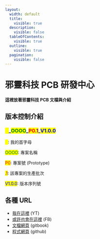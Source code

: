 ```yaml
---
layout:
  width: default
  title:
    visible: true
  description:
    visible: false
  tableOfContents:
    visible: true
  outline:
    visible: true
  pagination:
    visible: false
---
```


# 邪靈科技 PCB 研發中心

#### 這裡放著邪靈科技 PCB 文檔與介紹

## 版本控制介紹

### <mark style="color:yellow;">X</mark>\_<mark style="color:green;">OOOO</mark>\_<mark style="color:red;">P0</mark><mark style="color:purple;">.1</mark>\_<mark style="color:blue;">V1.0.0</mark>

<mark style="color:yellow;">X</mark>: 我的首字母

<mark style="color:green;">OOOO</mark>: 專案名稱

<mark style="color:red;">P0</mark>: 專案號 (Prototype)

<mark style="color:purple;">.1</mark>: 該專案的生產批次

<mark style="color:blue;">V1.0.0</mark>: 版本序列號

## 各種 URL

* [我在這裡](https://www.youtube.com/@Xie_ling_jie) (YT)
* [或許也會在這裡](https://www.facebook.com/people/%E9%82%AA%E9%9D%88%E7%9A%84%E4%B8%96%E7%95%8C/100079129524809/) (FB)
* [文檔網頁](https://xie-ling-technology.gitbook.io/pcb-r-and-d-center) (gitbook)
* [程式網頁](https://github.com/Xie-ling-jie/PCB-document) (github)
